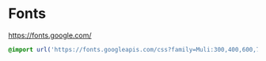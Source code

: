 # Fonts

https://fonts.google.com/

```css
@import url('https://fonts.googleapis.com/css?family=Muli:300,400,600,700&display=swap');
```
